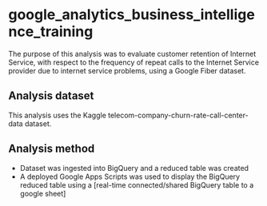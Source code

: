 # google_analytics_business_intelligence_training

The purpose of this analysis was to evaluate customer retention of Internet Service, with respect to the frequency of repeat calls to the Internet Service provider due to internet service problems, using a Google Fiber dataset.

## Analysis dataset 
This analysis uses the Kaggle telecom-company-churn-rate-call-center-data dataset.

## Analysis method
- Dataset was ingested into BigQuery and a reduced table was created
- A deployed Google Apps Scripts was used to display the BigQuery reduced table using a [real-time connected/shared BigQuery table to a google sheet]
